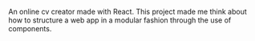 An online cv creator made with React. This project made me think about how to 
structure a web app in a modular fashion through the use of components.
